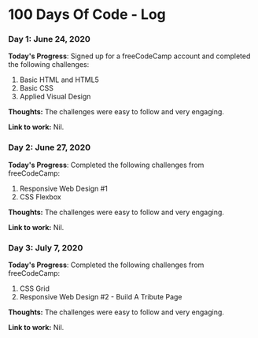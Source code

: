 # 100 Days Of Code - Log

### Day 1: June 24, 2020

**Today's Progress**: Signed up for a freeCodeCamp account and completed the following challenges:
1. Basic HTML and HTML5
2. Basic CSS
3. Applied Visual Design

**Thoughts:** The challenges were easy to follow and very engaging.

**Link to work:** Nil.



### Day 2: June 27, 2020

**Today's Progress**: Completed the following challenges from freeCodeCamp:
1. Responsive Web Design #1
2. CSS Flexbox

**Thoughts:** The challenges were easy to follow and very engaging.

**Link to work:** Nil.



### Day 3: July 7, 2020

**Today's Progress**: Completed the following challenges from freeCodeCamp:
1. CSS Grid
2. Responsive Web Design #2 - Build A Tribute Page

**Thoughts:** The challenges were easy to follow and very engaging.

**Link to work:** Nil.
